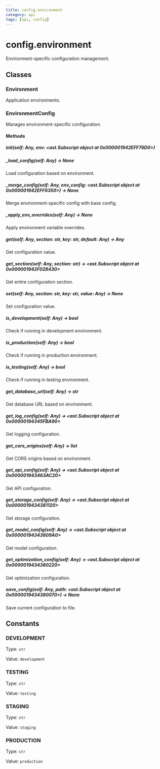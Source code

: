 ```yaml
---
title: config.environment
category: api
tags: [api, config]
---
```


# config.environment

Environment-specific configuration management.

## Classes

### Environment

Application environments.

### EnvironmentConfig

Manages environment-specific configuration.

#### Methods

##### __init__(self: Any, env: <ast.Subscript object at 0x000001942EFF76D0>)



##### _load_config(self: Any) -> None

Load configuration based on environment.

##### _merge_config(self: Any, env_config: <ast.Subscript object at 0x000001942EFF6350>) -> None

Merge environment-specific config with base config.

##### _apply_env_overrides(self: Any) -> None

Apply environment variable overrides.

##### get(self: Any, section: str, key: str, default: Any) -> Any

Get configuration value.

##### get_section(self: Any, section: str) -> <ast.Subscript object at 0x000001942F028430>

Get entire configuration section.

##### set(self: Any, section: str, key: str, value: Any) -> None

Set configuration value.

##### is_development(self: Any) -> bool

Check if running in development environment.

##### is_production(self: Any) -> bool

Check if running in production environment.

##### is_testing(self: Any) -> bool

Check if running in testing environment.

##### get_database_url(self: Any) -> str

Get database URL based on environment.

##### get_log_config(self: Any) -> <ast.Subscript object at 0x00000194345FBA90>

Get logging configuration.

##### get_cors_origins(self: Any) -> list

Get CORS origins based on environment.

##### get_api_config(self: Any) -> <ast.Subscript object at 0x000001943463AC20>

Get API configuration.

##### get_storage_config(self: Any) -> <ast.Subscript object at 0x0000019434381120>

Get storage configuration.

##### get_model_config(self: Any) -> <ast.Subscript object at 0x00000194343809A0>

Get model configuration.

##### get_optimization_config(self: Any) -> <ast.Subscript object at 0x0000019434380220>

Get optimization configuration.

##### save_config(self: Any, path: <ast.Subscript object at 0x0000019434380070>) -> None

Save current configuration to file.

## Constants

### DEVELOPMENT

Type: `str`

Value: `development`

### TESTING

Type: `str`

Value: `testing`

### STAGING

Type: `str`

Value: `staging`

### PRODUCTION

Type: `str`

Value: `production`

